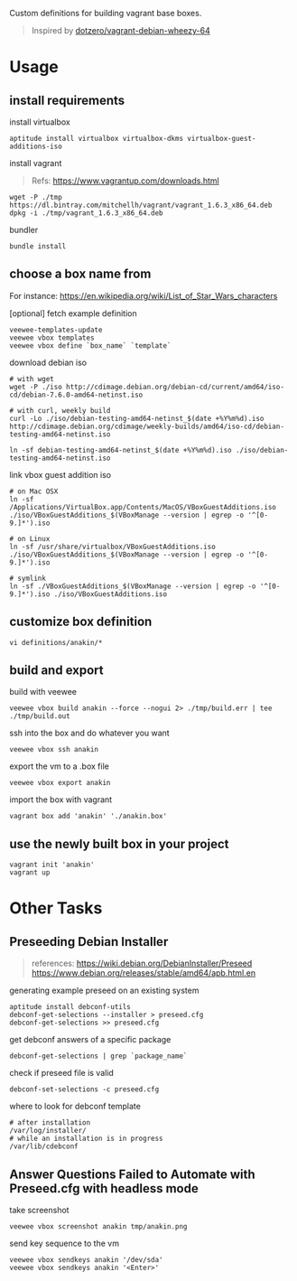 Custom definitions for building vagrant base boxes.

> Inspired by [dotzero/vagrant-debian-wheezy-64](https://github.com/dotzero/vagrant-debian-wheezy-64)

# Usage

## install requirements

install virtualbox

    aptitude install virtualbox virtualbox-dkms virtualbox-guest-additions-iso

install vagrant

> Refs: https://www.vagrantup.com/downloads.html

    wget -P ./tmp https://dl.bintray.com/mitchellh/vagrant/vagrant_1.6.3_x86_64.deb
    dpkg -i ./tmp/vagrant_1.6.3_x86_64.deb

bundler

    bundle install

## choose a box name from

For instance: https://en.wikipedia.org/wiki/List_of_Star_Wars_characters

[optional] fetch example definition

    veewee-templates-update
    veewee vbox templates
    veewee vbox define `box_name` `template`

download debian iso

    # with wget
    wget -P ./iso http://cdimage.debian.org/debian-cd/current/amd64/iso-cd/debian-7.6.0-amd64-netinst.iso

    # with curl, weekly build
    curl -Lo ./iso/debian-testing-amd64-netinst_$(date +%Y%m%d).iso http://cdimage.debian.org/cdimage/weekly-builds/amd64/iso-cd/debian-testing-amd64-netinst.iso

    ln -sf debian-testing-amd64-netinst_$(date +%Y%m%d).iso ./iso/debian-testing-amd64-netinst.iso

link vbox guest addition iso

    # on Mac OSX
    ln -sf /Applications/VirtualBox.app/Contents/MacOS/VBoxGuestAdditions.iso ./iso/VBoxGuestAdditions_$(VBoxManage --version | egrep -o '^[0-9.]*').iso

    # on Linux
    ln -sf /usr/share/virtualbox/VBoxGuestAdditions.iso ./iso/VBoxGuestAdditions_$(VBoxManage --version | egrep -o '^[0-9.]*').iso

    # symlink
    ln -sf ./VBoxGuestAdditions_$(VBoxManage --version | egrep -o '^[0-9.]*').iso ./iso/VBoxGuestAdditions.iso

## customize box definition

    vi definitions/anakin/*

## build and export

build with veewee

    veewee vbox build anakin --force --nogui 2> ./tmp/build.err | tee ./tmp/build.out

ssh into the box and do whatever you want

    veewee vbox ssh anakin

export the vm to a .box file

    veewee vbox export anakin

import the box with vagrant

    vagrant box add 'anakin' './anakin.box'

## use the newly built box in your project

    vagrant init 'anakin'
    vagrant up


# Other Tasks

## Preseeding Debian Installer

> references:
> https://wiki.debian.org/DebianInstaller/Preseed
> https://www.debian.org/releases/stable/amd64/apb.html.en

generating example preseed on an existing system

    aptitude install debconf-utils
    debconf-get-selections --installer > preseed.cfg
    debconf-get-selections >> preseed.cfg

get debconf answers of a specific package

    debconf-get-selections | grep `package_name`

check if preseed file is valid

    debconf-set-selections -c preseed.cfg

where to look for debconf template

    # after installation
    /var/log/installer/
    # while an installation is in progress
    /var/lib/cdebconf

## Answer Questions Failed to Automate with Preseed.cfg with headless mode

take screenshot

    veewee vbox screenshot anakin tmp/anakin.png

send key sequence to the vm

    veewee vbox sendkeys anakin '/dev/sda'
    veewee vbox sendkeys anakin '<Enter>'
